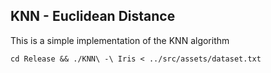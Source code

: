 ## KNN - Euclidean Distance

This is a simple implementation of the KNN algorithm

`cd Release && ./KNN\ -\ Iris < ../src/assets/dataset.txt`